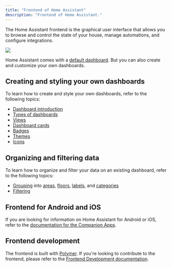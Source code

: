 ```yaml
---
title: "Frontend of Home Assistant"
description: "Frontend of Home Assistant."
---
```


The Home Assistant frontend is the graphical user interface that allows you to browse and control the state of your house, manage automations, and configure integrations.

<p class='img'>
  <img src='/images/frontend/ui2022.png' />
</p>

Home Assistant comes with a [default dashboard](/dashboards/dashboards/#home-assistant-default-dashboards). But you can also create and customize your own dashboards.

## Creating and styling your own dashboards

To learn how to create and style your own dashboards, refer to the following topics:

- [Dashboard introduction](/dashboards/)
- [Types of dashboards](/dashboards/dashboards/)
- [Views](/dashboards/views/)
- [Dashboard cards](/dashboards/cards/)
- [Badges](/dashboards/badges/)
- [Themes](/integrations/frontend/)
- [Icons](/docs/frontend/icons/)

## Organizing and filtering data

To learn how to organize and filter your data on an existing dashboard, refer to the following topics:

- [Grouping](/docs/organizing/) into [areas](/docs/organizing/areas/), [floors](/docs/organizing/floors/), [labels](/docs/organizing/labels/), and [categories](/docs/organizing/categories/)
- [Filtering](/docs/organizing/filtering)

## Frontend for Android and iOS

If you are looking for information on Home Assistant for Android or iOS, refer to the [documentation for the Companion Apps](https://companion.home-assistant.io/).

## Frontend development

The frontend is built with [Polymer](https://www.polymer-project.org/). If you're looking to contribute to the frontend, please refer to the [Frontend Development documentation](/developers/frontend/).
